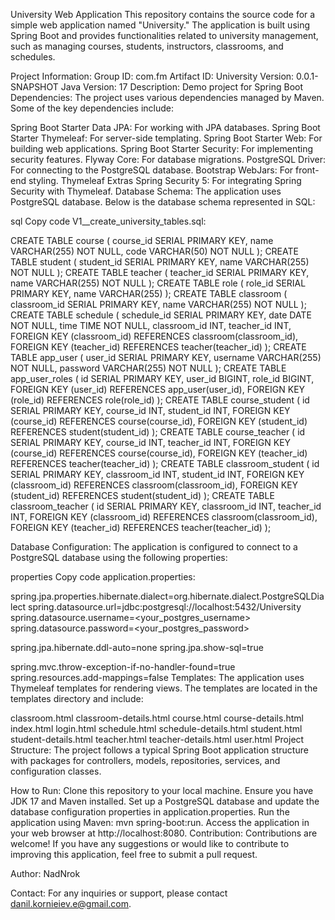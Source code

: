 University Web Application
This repository contains the source code for a simple web application named "University." The application is built using Spring Boot and provides functionalities related to university management, such as managing courses, students, instructors, classrooms, and schedules.

Project Information:
Group ID: com.fm
Artifact ID: University
Version: 0.0.1-SNAPSHOT
Java Version: 17
Description: Demo project for Spring Boot
Dependencies:
The project uses various dependencies managed by Maven. Some of the key dependencies include:

Spring Boot Starter Data JPA: For working with JPA databases.
Spring Boot Starter Thymeleaf: For server-side templating.
Spring Boot Starter Web: For building web applications.
Spring Boot Starter Security: For implementing security features.
Flyway Core: For database migrations.
PostgreSQL Driver: For connecting to the PostgreSQL database.
Bootstrap WebJars: For front-end styling.
Thymeleaf Extras Spring Security 5: For integrating Spring Security with Thymeleaf.
Database Schema:
The application uses PostgreSQL database. Below is the database schema represented in SQL:

sql
Copy code
V1__create_university_tables.sql:

CREATE TABLE course (
    course_id SERIAL PRIMARY KEY,
    name VARCHAR(255) NOT NULL,
    code VARCHAR(50) NOT NULL
);
CREATE TABLE student (
    student_id SERIAL PRIMARY KEY,
    name VARCHAR(255) NOT NULL
);
CREATE TABLE teacher (
    teacher_id SERIAL PRIMARY KEY,
    name VARCHAR(255) NOT NULL
);
CREATE TABLE role (
    role_id SERIAL PRIMARY KEY,
    name VARCHAR(255)
);
CREATE TABLE classroom (
    classroom_id SERIAL PRIMARY KEY,
    name VARCHAR(255) NOT NULL
);
CREATE TABLE schedule (
    schedule_id SERIAL PRIMARY KEY,
    date DATE NOT NULL,
    time TIME NOT NULL,
    classroom_id INT,
    teacher_id INT,
    FOREIGN KEY (classroom_id) REFERENCES classroom(classroom_id),
    FOREIGN KEY (teacher_id) REFERENCES teacher(teacher_id)
);
CREATE TABLE app_user (
    user_id SERIAL PRIMARY KEY,
    username VARCHAR(255) NOT NULL,
    password VARCHAR(255) NOT NULL
);
CREATE TABLE app_user_roles (
    id SERIAL PRIMARY KEY,
    user_id BIGINT,
    role_id BIGINT,
    FOREIGN KEY (user_id) REFERENCES app_user(user_id),
    FOREIGN KEY (role_id) REFERENCES role(role_id)
);
CREATE TABLE course_student (
	id SERIAL PRIMARY KEY,
    course_id INT,
    student_id INT,
    FOREIGN KEY (course_id) REFERENCES course(course_id),
    FOREIGN KEY (student_id) REFERENCES student(student_id)
);
CREATE TABLE course_teacher (
	id SERIAL PRIMARY KEY,
    course_id INT,
    teacher_id INT,
    FOREIGN KEY (course_id) REFERENCES course(course_id),
    FOREIGN KEY (teacher_id) REFERENCES teacher(teacher_id)
);
CREATE TABLE classroom_student (
	id SERIAL PRIMARY KEY,
    classroom_id INT,
    student_id INT,
    FOREIGN KEY (classroom_id) REFERENCES classroom(classroom_id),
    FOREIGN KEY (student_id) REFERENCES student(student_id)
);
CREATE TABLE classroom_teacher (
	id SERIAL PRIMARY KEY,
    classroom_id INT,
    teacher_id INT,
    FOREIGN KEY (classroom_id) REFERENCES classroom(classroom_id),
    FOREIGN KEY (teacher_id) REFERENCES teacher(teacher_id)
);

Database Configuration:
The application is configured to connect to a PostgreSQL database using the following properties:

properties
Copy code
application.properties:

spring.jpa.properties.hibernate.dialect=org.hibernate.dialect.PostgreSQLDialect
spring.datasource.url=jdbc:postgresql://localhost:5432/University
spring.datasource.username=<your_postgres_username>
spring.datasource.password=<your_postgres_password>

spring.jpa.hibernate.ddl-auto=none
spring.jpa.show-sql=true

spring.mvc.throw-exception-if-no-handler-found=true
spring.resources.add-mappings=false
Templates:
The application uses Thymeleaf templates for rendering views. The templates are located in the templates directory and include:

classroom.html
classroom-details.html
course.html
course-details.html
index.html
login.html
schedule.html
schedule-details.html
student.html
student-details.html
teacher.html
teacher-details.html
user.html
Project Structure:
The project follows a typical Spring Boot application structure with packages for controllers, models, repositories, services, and configuration classes.

How to Run:
Clone this repository to your local machine.
Ensure you have JDK 17 and Maven installed.
Set up a PostgreSQL database and update the database configuration properties in application.properties.
Run the application using Maven: mvn spring-boot:run.
Access the application in your web browser at http://localhost:8080.
Contribution:
Contributions are welcome! If you have any suggestions or would like to contribute to improving this application, feel free to submit a pull request.

Author:
NadNrok

Contact:
For any inquiries or support, please contact danil.kornieiev.e@gmail.com.
